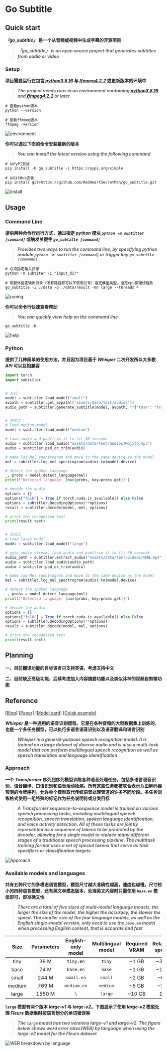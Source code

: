 # Go Subtitle



## Quick start

***「go_subtitle」* 是一个从音频或视频中生成字幕的开源项目**

> ***「go_subtitle」 is an open source project that generates subtitles from audio or video***



### Setup

**项目需要运行在包含 *[python3.8.16](https://www.python.org/downloads/release/python-3816/)* 与 *[ffmpeg4.2.2](https://ffmpeg.org/download.html#releases)* 或更新版本的环境中**

> ***The project needs runs in an environment containing [python3.8.16](https://www.python.org/downloads/release/python-3816/) and [ffmpeg4.2.2](https://ffmpeg.org/download.html#releases) or later***

```shell
# 查看python版本
python --version

# 查看ffmpeg版本
ffmpeg -version
```

![environment](./assets/environment.png)



**你可以通过下面的命令安装最新的版本**

> ***You can install the latest version using the following command***

```shell
# 从PyPI安装
pip install -U go_subtitle -i https://pypi.org/simple

# 从GitHub安装
pip install git+https://github.com/RedHeartSecretMan/go_subtitle.git
```

![install](./assets/install.png)



## Usage

### Command Line

**提供两种命令行运行方式，通过指定 *python* 模块 *`python -m subtitler [command]`* 或触发关键字 *`go_subtitle [command]`***

> ***Provides two ways to run the command line, by specifying python module `python -m subtitler [command]` or trigger key `go_subtitle [command]`***

```shell
# 必须指定输入目录
python -m subtiter -i "input_dir"

# 可额外指定输出目录（所有路径都可以不使用引号）指定模型类型，指定cpu推理线程数
go_subtitle -i ./data -o ./data/result -mn large --threads 4 
```

![runing](./assets/runing.png)



**你可以命令行快速查看帮助**

> ***You can quickly view help on the command line***

```shell
go_subtitle -h
```

![help](./assets/help.png)



### Python

**提供了几种简单的使用方法，并且因为项目基于 *Whisper* 二次开发所以大多数 *API* 可以互相兼容**

```python
import torch
import subtitler


# 方式一
model = subtitler.load_model("small")
avpath = subtitler.get_avpath(["assets/data/test/audios"])
audio_path = subtitler.generate_subtitle(model, avpath, **{"task": "translate"})


# 方式二
# load medium model
model = subtitler.load_model("medium")

# load audio and pad/trim it to fit 30 seconds
audio = subtitler.load_audio("assets/data/test/audios/Mojito.mp3")
audio = subtitler.pad_or_trim(audio)

# make log-Mel spectrogram and move to the same device as the model
mel = subtitler.log_mel_spectrogram(audio).to(model.device)

# detect the spoken language
_, probs = model.detect_language(mel)
print(f"Detected language: {max(probs, key=probs.get)}")

# decode the audio
options = {}
options["fp16"] = True if torch.cuda.is_available() else False
options = subtitler.DecodingOptions(**options)
result = subtitler.decode(model, mel, options)

# print the recognized text
print(result.text)


# 方式三
# load large model
model = subtitler.load_model("large")

# gain audio stream, load audio and pad/trim it to fit 30 seconds
audio_path = subtitler.extract_audio("assets/data/test/videos/接触.mp4")
audio = subtitler.load_audio(audio_path)
audio = subtitler.pad_or_trim(audio)

# make log-Mel spectrogram and move to the same device as the model
mel = subtitler.log_mel_spectrogram(audio).to(model.device)

# detect the spoken language
_, probs = model.detect_language(mel)
print(f"Detected language: {max(probs, key=probs.get)}")

# decode the audio
options = {}
options["fp16"] = True if torch.cuda.is_available() else False
options = subtitler.DecodingOptions(**options)
result = subtitler.decode(model, mel, options)

# print the recognized text
print(result.text)
```



## Planning

**一、目前翻译功能的目标语言只支持英语，考虑支持中文**

**二、目前缺乏高级功能，后续考虑加入内容摘要功能以及类似沐神的视频自剪辑功能**



## Reference

[[Blog]](https://openai.com/blog/whisper)
[[Paper]](https://arxiv.org/abs/2212.04356)
[[Model card]](https://github.com/openai/whisper/blob/main/model-card.md)
[[Colab example]](https://colab.research.google.com/github/openai/whisper/blob/master/notebooks/LibriSpeech.ipynb)

***Whisper* 是一种通用的语音识别模型。它是在各种音频的大型数据集上训练的，也是一个多任务模型，可以执行多语言语音识别以及语音翻译和语言识别**

> ***Whisper is a general-purpose speech recognition model. It is trained on a large dataset of diverse audio and is also a multi-task model that can perform multilingual speech recognition as well as speech translation and language identification***



### Approach

**一个 *Transformer* 序列到序列模型训练各种语音处理任务，包括多语言语音识别、语音翻译、口语识别和语音活动检测。所有这些任务都被联合表示为由解码器预测的令牌序列，允许单个模型取代传统语音处理管道的许多不同阶段。多任务训练格式使用一组特殊的标记作为任务说明符或分类目标**

> ***A Transformer sequence-to-sequence model is trained on various speech processing tasks, including multilingual speech recognition, speech translation, spoken language identification, and voice activity detection. All of these tasks are jointly represented as a sequence of tokens to be predicted by the decoder, allowing for a single model to replace many different stages of a traditional speech processing pipeline. The multitask training format uses a set of special tokens that serve as task specifiers or classification targets***

![Approach](./assets/approach.png)



### Available models and languages

**共有五种尺寸的多模态语言模型，模型尺寸越大准确性越高，速度也越慢。尺寸较小的四种语言模型，还有英文单模态版本，处理英文内容时只需使用 *`base.en`* 模型即可，即准确又快**

> ***There are a total of five sizes of multi-modal language models, the larger the size of the model, the higher the accuracy, the slower the speed. The smaller size of the four language models, as well as the English single-modal version, only need to use the `base.en` model when processing English content, that is accurate and fast***


|  Size  | Parameters | English-only model | Multilingual model | Required VRAM | Relative speed |
| :----: | :--------: | :----------------: | :----------------: | :-----------: | :------------: |
|  tiny  |    39 M    |     `tiny.en`      |       `tiny`       |     ~1 GB     |      ~32x      |
|  base  |    74 M    |     `base.en`      |       `base`       |     ~1 GB     |      ~16x      |
| small  |   244 M    |     `small.en`     |      `small`       |     ~2 GB     |      ~6x       |
| medium |   769 M    |    `medium.en`     |      `medium`      |     ~5 GB     |      ~2x       |
| large  |   1550 M   |        `\`         |      `large`       |    ~10 GB     |       1x       |



**`large` 模型有两个版本 *large-v1* 与 *large-v2*。下图显示了使用 *large-v2* 模型处理 *Fleurs* 数据集时按语言划分的单词错误率**

> ***The `large` model has two versions large-v1 and  large-v2. The figure below shows word error rates(WER) by language when using the large-v2 model for the Fleurs dataset***

![WER breakdown by language](./assets/language-breakdown.svg)

